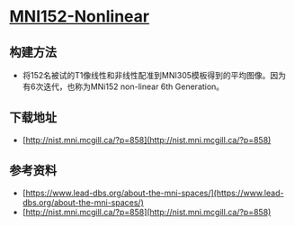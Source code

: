 # [MNI152-Nonlinear](http://nist.mni.mcgill.ca/?p=858)

## 构建方法

* 将152名被试的T1像线性和非线性配准到MNI305模板得到的平均图像。因为有6次迭代，也称为MNi152 non-linear 6th Generation。

## 下载地址

* [http://nist.mni.mcgill.ca/?p=858](http://nist.mni.mcgill.ca/?p=858)

## 参考资料

* [https://www.lead-dbs.org/about-the-mni-spaces/](https://www.lead-dbs.org/about-the-mni-spaces/)
* [http://nist.mni.mcgill.ca/?p=858](http://nist.mni.mcgill.ca/?p=858)